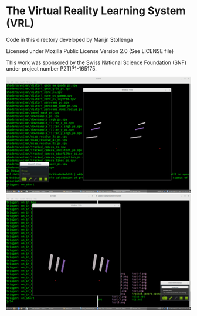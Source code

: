 The Virtual Reality Learning System (VRL)
===================
    
Code in this directory developed by Marijn Stollenga

Licensed under Mozilla Public License Version 2.0 (See LICENSE file)

This work was sponsored by the Swiss National Science Foundation (SNF) under project number P2TIP1-165175.

![Screenshot of System Running](./screenshot/screenshot1.png)
![Screenshot of System Running](./screenshot/screenshot2.png)
